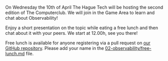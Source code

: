 On Wednesday the 10th of April The Hague Tech will be hosting the second edition of The Computerclub. We will join in the Game Area to learn and chat about Observability!

Enjoy a short presentation on the topic while eating a free lunch and then chat about it with your peers. We start at 12.00h, see you there!

Free lunch is available for anyone registering via a pull request on [our GitHub repository](https://github.com/The-Computerclub/TCc-Lunch). Please add your name in the [02-observability/free-lunch.md](https://github.com/The-Computerclub/TCc-Lunch/tree/main/02-observability/free-lunch.md) file.